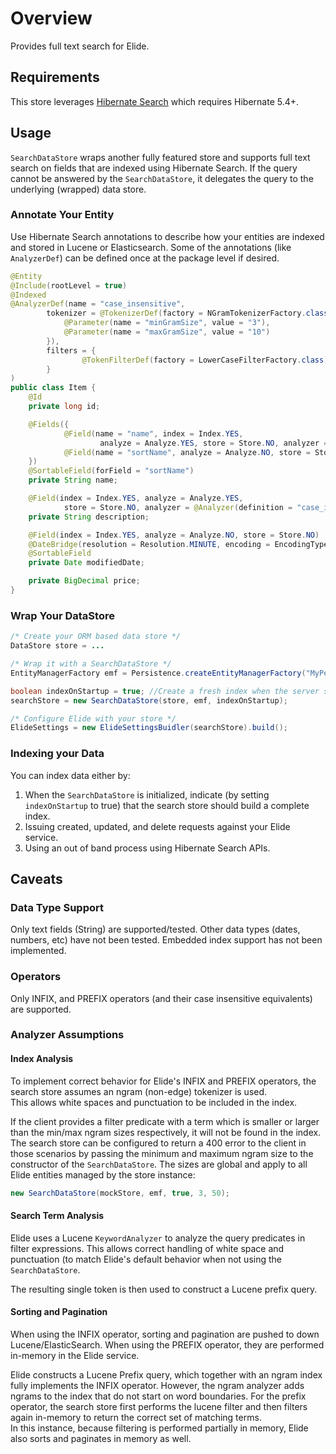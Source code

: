 # Overview

Provides full text search for Elide.  

## Requirements

This store leverages [Hibernate Search](https://hibernate.org/search/) which requires Hibernate 5.4+.

## Usage

`SearchDataStore` wraps another fully featured store and supports full text search on fields that are indexed using Hibernate Search.
If the query cannot be answered by the `SearchDataStore`, it delegates the query to the underlying (wrapped) data store.

### Annotate Your Entity 

Use Hibernate Search annotations to describe how your entities are indexed and stored in Lucene or Elasticsearch.
Some of the annotations (like `AnalyzerDef`) can be defined once at the package level if desired.

```java
@Entity
@Include(rootLevel = true)
@Indexed
@AnalyzerDef(name = "case_insensitive",
        tokenizer = @TokenizerDef(factory = NGramTokenizerFactory.class, params = {
            @Parameter(name = "minGramSize", value = "3"),
            @Parameter(name = "maxGramSize", value = "10")
        }),
        filters = {
                @TokenFilterDef(factory = LowerCaseFilterFactory.class)
        }
)
public class Item {
    @Id
    private long id;

    @Fields({
            @Field(name = "name", index = Index.YES,
                    analyze = Analyze.YES, store = Store.NO, analyzer = @Analyzer(definition = "case_insensitive")),
            @Field(name = "sortName", analyze = Analyze.NO, store = Store.NO, index = Index.YES)
    })
    @SortableField(forField = "sortName")
    private String name;

    @Field(index = Index.YES, analyze = Analyze.YES,
            store = Store.NO, analyzer = @Analyzer(definition = "case_insensitive"))
    private String description;

    @Field(index = Index.YES, analyze = Analyze.NO, store = Store.NO)
    @DateBridge(resolution = Resolution.MINUTE, encoding = EncodingType.STRING)
    @SortableField
    private Date modifiedDate;

    private BigDecimal price;
}
```

### Wrap Your DataStore

```java
/* Create your ORM based data store */
DataStore store = ...

/* Wrap it with a SearchDataStore */
EntityManagerFactory emf = Persistence.createEntityManagerFactory("MyPersistenceUnitName");

boolean indexOnStartup = true; //Create a fresh index when the server starts
searchStore = new SearchDataStore(store, emf, indexOnStartup);

/* Configure Elide with your store */
ElideSettings = new ElideSettingsBuidler(searchStore).build();
```

### Indexing your Data
You can index data either by:

1.  When the `SearchDataStore` is initialized, indicate (by setting `indexOnStartup` to true) that the search store should build a complete index.
2.  Issuing created, updated, and delete requests against your Elide service.
3.  Using an out of band process using Hibernate Search APIs.

## Caveats

### Data Type Support

Only text fields (String) are supported/tested. Other data types (dates, numbers, etc) have not been tested.  Embedded index support has not been implemented.

### Operators

Only INFIX, and PREFIX operators (and their case insensitive equivalents) are supported.

### Analyzer Assumptions

#### Index Analysis

To implement correct behavior for Elide's INFIX and PREFIX operators, the search store assumes an ngram (non-edge) tokenizer is used.  
This allows white spaces and punctuation to be included in the index.  

If the client provides a filter predicate with a term which is smaller or larger than the min/max ngram sizes respectively, it will not be found in the index.
The search store can be configured to return a 400 error to the client in those scenarios by passing the minimum and maximum ngram size to
the constructor of the `SearchDataStore`.  The sizes are global and apply to all Elide entities managed by the store instance:

```java
new SearchDataStore(mockStore, emf, true, 3, 50);
```

#### Search Term Analysis

Elide uses a Lucene `KeywordAnalyzer` to analyze the query predicates in filter expressions.  This allows correct handling of white space and punctuation (to match Elide's default behavior
when not using the `SearchDataStore`.

The resulting single token is then used to construct a Lucene prefix query.

#### Sorting and Pagination

When using the INFIX operator, sorting and pagination are pushed to down Lucene/ElasticSearch. When using the PREFIX operator, they are performed in-memory in the Elide service.

Elide constructs a Lucene Prefix query, which together with an ngram index fully implements the INFIX operator.  However, the ngram analyzer adds ngrams to the index that do not start on word 
boundaries.  For the prefix operator, the search store first performs the lucene filter and then filters again in-memory to return the correct set of matching terms.  
In this instance, because filtering is performed partially in memory, Elide also sorts and paginates in memory as well.
